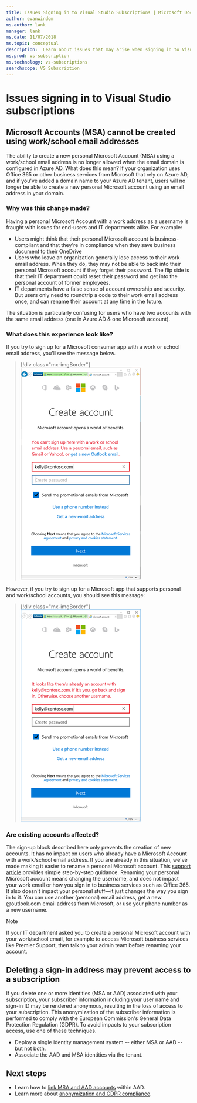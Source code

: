 ```yaml
---
title: Issues Signing in to Visual Studio Subscriptions | Microsoft Docs
author: evanwindom
ms.author: lank
manager: lank
ms.date: 11/07/2018
ms.topic: conceptual
description:  Learn about issues that may arise when signing in to Visual Studio subscriptions
ms.prod: vs-subscription
ms.technology: vs-subscriptions
searchscope: VS Subscription
---
```


# Issues signing in to Visual Studio subscriptions

## Microsoft Accounts (MSA) cannot be created using work/school email addresses

The ability to create a new personal Microsoft Account (MSA) using a work/school email address is no longer allowed when the email domain is configured in Azure AD. What does this mean? If your organization uses Office 365 or other business services from Microsoft that rely on Azure AD, and if you've added a domain name to your Azure AD tenant, users will no longer be able to create a new personal Microsoft account using an email address in your domain. 

### Why was this change made?

Having a personal Microsoft Account with a work address as a username is fraught with issues for end-users and IT departments alike. For example: 
- Users might think that their personal Microsoft account is business-compliant and that they're in compliance when they save business document to their OneDrive 
- Users who leave an organization generally lose access to their work email address. When they do, they may not be able to back into their personal Microsoft account if they forget their password. The flip side is that their IT department could reset their password and get into the personal account of former employees. 
- IT departments have a false sense of account ownership and security. But users only need to roundtrip a code to their work email address once, and can rename their account at any time in the future. 

The situation is particularly confusing for users who have two accounts with the same email address (one in Azure AD & one Microsoft account). 

### What does this experience look like?

If you try to sign up for a Microsoft consumer app with a work or school email address, you'll see the message below. 

   > [!div class="mx-imgBorder"]
   > ![Can't create an account with work email](_img/sign-in-issues/cannot-use-work-email.png)

However, if you try to sign up for a Microsoft app that supports personal and work/school accounts, you should see this message:

   > [!div class="mx-imgBorder"]
   > ![Work/school accounts supported](_img/sign-in-issues/existing-account.png)

### Are existing accounts affected?
The sign-up block described here only prevents the creation of new accounts. It has no impact on users who already have a Microsoft Account with a work/school email address. If you are already in this situation, we've made making it easier to rename a personal Microsoft account. This [support article](http://windows.microsoft.com/en-US/Windows/rename-personal-microsoft-account) provides simple step-by-step guidance. Renaming your personal Microsoft account means changing the username, and does not impact your work email or how you sign in to business services such as Office 365. It also doesn't impact your personal stuff—it just changes the way you sign in to it. You can use another (personal) email address, get a new @outlook.com email address from Microsoft, or use your phone number as a new username. 

> [!NOTE]
> If your IT department asked you to create a personal Microsoft account with your work/school email, for example to access Microsoft business services like Premier Support, then talk to your admin team before renaming your account. 

## Deleting a sign-in address may prevent access to a subscription

If you delete one or more identities (MSA or AAD) associated with your subscription, your subscriber information including your user name and sign-in ID may be rendered anonymous, resulting in the loss of access to your subscription. This anonymization of the subscriber information is performed to comply with the European Commission's General Data Protection Regulation (GDPR).  To avoid impacts to your subscription access, use one of these techniques.  
- Deploy a single identity management system -- either MSA or AAD -- but not both.  
- Associate the AAD and MSA identities via the tenant. 


## Next steps
- Learn how to [link MSA and AAD accounts](/azure/active-directory/b2b/add-users-administrator) within AAD.
- Learn more about [anonymization and GDPR compliance](/gdpr-anonymization). 
